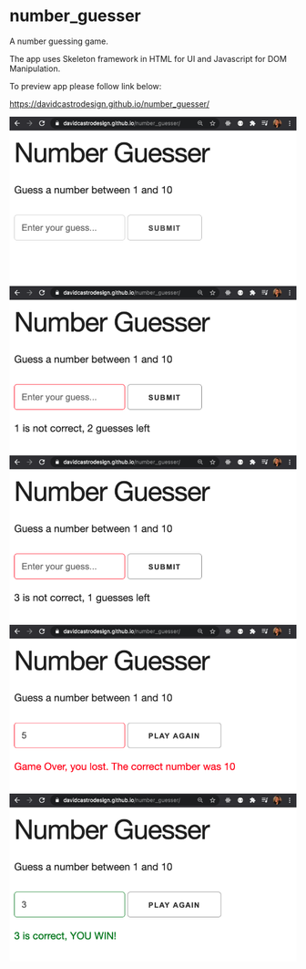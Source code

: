 # number_guesser

A number guessing game.

The app uses Skeleton framework in HTML for UI and Javascript for DOM Manipulation.

To preview app please follow link below:

https://davidcastrodesign.github.io/number_guesser/

![Opening Shot](img/number_guesser1.png?raw=true 'Opening Shot')
![Guess 1](img/number_guesser2.png?raw=true 'Guess 1')
![Guess 2](img/number_guesser3.png?raw=true 'Guess 2')
![Guess 3](img/number_guesser4.png?raw=true 'Guess 3')
![Correct Answer](img/number_guesser5.png?raw=true 'Correct Answer')
